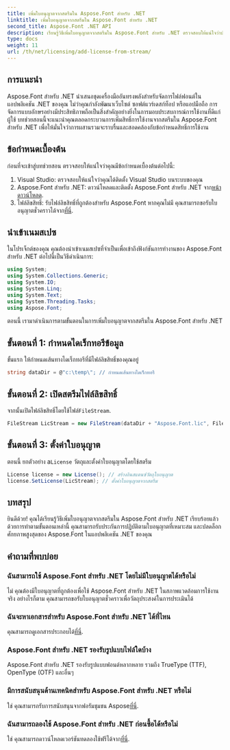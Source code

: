 ```yaml
---
title: เพิ่มใบอนุญาตจากสตรีมใน Aspose.Font สำหรับ .NET
linktitle: เพิ่มใบอนุญาตจากสตรีมใน Aspose.Font สำหรับ .NET
second_title: Aspose.Font .NET API
description: เรียนรู้วิธีเพิ่มใบอนุญาตจากสตรีมใน Aspose.Font สำหรับ .NET ตรวจสอบให้แน่ใจว่าปฏิบัติตามข้อกำหนดด้านลิขสิทธิ์และปลดล็อกความสามารถในการจัดการแบบอักษรได้อย่างง่ายดาย
type: docs
weight: 11
url: /th/net/licensing/add-license-from-stream/
---
```

## การแนะนำ
Aspose.Font สำหรับ .NET นำเสนอชุดเครื่องมืออันทรงพลังสำหรับจัดการไฟล์ฟอนต์ในแอปพลิเคชัน .NET ของคุณ ไม่ว่าคุณกำลังพัฒนาเว็บไซต์ ซอฟต์แวร์เดสก์ท็อป หรือแอปมือถือ การจัดการแบบอักษรอย่างมีประสิทธิภาพถือเป็นสิ่งสำคัญอย่างยิ่งในการมอบประสบการณ์การใช้งานที่ดีแก่ผู้ใช้ บทช่วยสอนนี้จะแนะนำคุณตลอดกระบวนการเพิ่มสิทธิ์การใช้งานจากสตรีมใน Aspose.Font สำหรับ .NET เพื่อให้มั่นใจว่าการผสานรวมจะราบรื่นและสอดคล้องกับข้อกำหนดสิทธิ์การใช้งาน
## ข้อกำหนดเบื้องต้น
ก่อนที่จะเข้าสู่บทช่วยสอน ตรวจสอบให้แน่ใจว่าคุณมีข้อกำหนดเบื้องต้นต่อไปนี้:
1. Visual Studio: ตรวจสอบให้แน่ใจว่าคุณได้ติดตั้ง Visual Studio บนระบบของคุณ
2.  Aspose.Font สำหรับ .NET: ดาวน์โหลดและติดตั้ง Aspose.Font สำหรับ .NET จาก[หน้าดาวน์โหลด](https://releases.aspose.com/font/net/).
3.  ไฟล์ลิขสิทธิ์: รับไฟล์ลิขสิทธิ์ที่ถูกต้องสำหรับ Aspose.Font หากคุณไม่มี คุณสามารถขอรับใบอนุญาตชั่วคราวได้จาก[ที่นี่](https://purchase.aspose.com/temporary-license/).

## นำเข้าเนมสเปซ
ในโปรเจ็กต์ของคุณ คุณต้องนำเข้าเนมสเปซที่จำเป็นเพื่อเข้าถึงฟังก์ชันการทำงานของ Aspose.Font สำหรับ .NET ต่อไปนี้เป็นวิธีดำเนินการ:
```csharp
using System;
using System.Collections.Generic;
using System.IO;
using System.Linq;
using System.Text;
using System.Threading.Tasks;
using Aspose.Font;
```
ตอนนี้ เรามาดำเนินการตามขั้นตอนในการเพิ่มใบอนุญาตจากสตรีมใน Aspose.Font สำหรับ .NET
## ขั้นตอนที่ 1: กำหนดไดเร็กทอรีข้อมูล
ขั้นแรก ให้กำหนดเส้นทางไดเร็กทอรีที่มีไฟล์ลิขสิทธิ์ของคุณอยู่
```csharp
string dataDir = @"c:\temp\"; // กำหนดเส้นทางไดเร็กทอรี
```
## ขั้นตอนที่ 2: เปิดสตรีมไฟล์ลิขสิทธิ์
 จากนั้นเปิดไฟล์ลิขสิทธิ์โดยใช้ไฟล์`FileStream`.
```csharp
FileStream LicStream = new FileStream(dataDir + "Aspose.Font.lic", FileMode.Open); // เปิดสตรีมไฟล์ลิขสิทธิ์
```
## ขั้นตอนที่ 3: ตั้งค่าใบอนุญาต
 ตอนนี้ ยกตัวอย่าง a`License` วัตถุและตั้งค่าใบอนุญาตโดยใช้สตรีม
```csharp
License license = new License(); // สร้างอินสแตนซ์วัตถุใบอนุญาต
license.SetLicense(LicStream); // ตั้งค่าใบอนุญาตจากสตรีม
```

## บทสรุป
ยินดีด้วย! คุณได้เรียนรู้วิธีเพิ่มใบอนุญาตจากสตรีมใน Aspose.Font สำหรับ .NET เรียบร้อยแล้ว ด้วยการทำตามขั้นตอนเหล่านี้ คุณสามารถรับประกันการปฏิบัติตามใบอนุญาตที่เหมาะสม และปลดล็อกศักยภาพสูงสุดของ Aspose.Font ในแอปพลิเคชัน .NET ของคุณ
## คำถามที่พบบ่อย
### ฉันสามารถใช้ Aspose.Font สำหรับ .NET โดยไม่มีใบอนุญาตได้หรือไม่
ไม่ คุณต้องมีใบอนุญาตที่ถูกต้องเพื่อใช้ Aspose.Font สำหรับ .NET ในสภาพแวดล้อมการใช้งานจริง อย่างไรก็ตาม คุณสามารถขอรับใบอนุญาตชั่วคราวเพื่อวัตถุประสงค์ในการประเมินได้
### ฉันจะหาเอกสารสำหรับ Aspose.Font สำหรับ .NET ได้ที่ไหน
 คุณสามารถดูเอกสารประกอบได้[ที่นี่](https://reference.aspose.com/font/net/).
### Aspose.Font สำหรับ .NET รองรับรูปแบบไฟล์ใดบ้าง
Aspose.Font สำหรับ .NET รองรับรูปแบบฟอนต์หลากหลาย รวมถึง TrueType (TTF), OpenType (OTF) และอื่นๆ
### มีการสนับสนุนด้านเทคนิคสำหรับ Aspose.Font สำหรับ .NET หรือไม่
 ใช่ คุณสามารถรับการสนับสนุนจากฟอรัมชุมชน Aspose[ที่นี่](https://forum.aspose.com/c/font/41).
### ฉันสามารถลองใช้ Aspose.Font สำหรับ .NET ก่อนซื้อได้หรือไม่
 ใช่ คุณสามารถดาวน์โหลดเวอร์ชันทดลองใช้ฟรีได้จาก[ที่นี่](https://releases.aspose.com/).